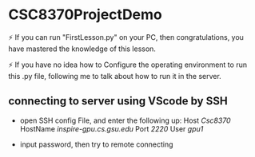 # CSC8370ProjectDemo

⚡ If you can run "FirstLesson.py" on your PC, then congratulations, you have mastered the knowledge of this lesson.

⚡ If you have no idea how to Configure the operating environment to run this .py file,
following me to talk about how to run it in the server.

## connecting to server using VScode by SSH
* open SSH config File, and enter the following up:
  Host _Csc8370_
    HostName _inspire-gpu.cs.gsu.edu_
    Port _2220_
    User _gpu1_

* input password, then try to remote connecting
  
